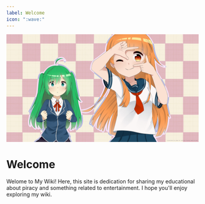 ```yaml
---
label: Welcome
icon: ":wave:"
---
```



![`The more you know, the more you realize you don't know. - Aristotle`](/static/cover.jpg)

# Welcome

Welome to My Wiki! Here, this site is dedication for sharing my educational about piracy and something related to entertainment. I hope you'll enjoy exploring my wiki.
